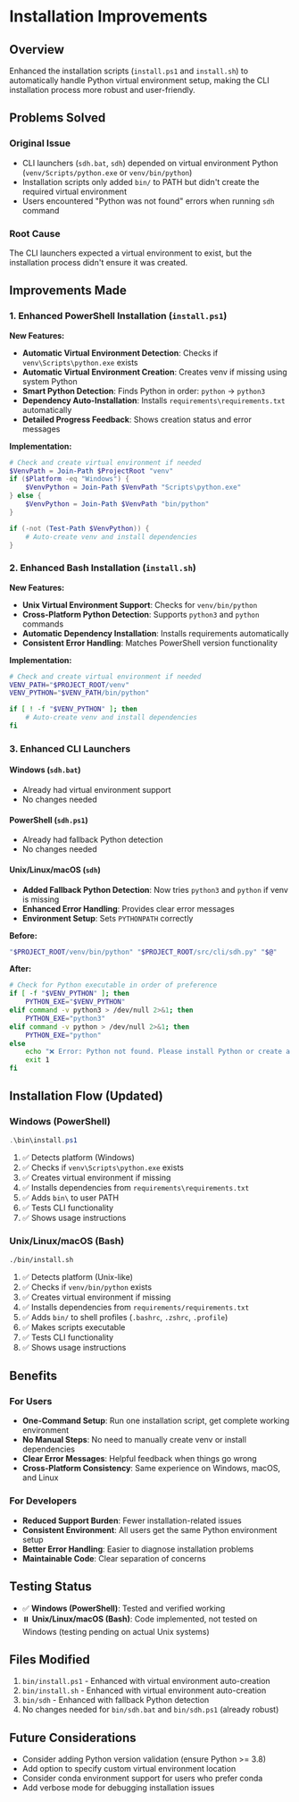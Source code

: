 # Installation Improvements

## Overview

Enhanced the installation scripts (`install.ps1` and `install.sh`) to automatically handle Python virtual environment setup, making the CLI installation process more robust and user-friendly.

## Problems Solved

### Original Issue
- CLI launchers (`sdh.bat`, `sdh`) depended on virtual environment Python (`venv/Scripts/python.exe` or `venv/bin/python`)
- Installation scripts only added `bin/` to PATH but didn't create the required virtual environment
- Users encountered "Python was not found" errors when running `sdh` command

### Root Cause
The CLI launchers expected a virtual environment to exist, but the installation process didn't ensure it was created.

## Improvements Made

### 1. Enhanced PowerShell Installation (`install.ps1`)

**New Features:**
- **Automatic Virtual Environment Detection**: Checks if `venv\Scripts\python.exe` exists
- **Automatic Virtual Environment Creation**: Creates venv if missing using system Python
- **Smart Python Detection**: Finds Python in order: `python` → `python3`
- **Dependency Auto-Installation**: Installs `requirements\requirements.txt` automatically
- **Detailed Progress Feedback**: Shows creation status and error messages

**Implementation:**
```powershell
# Check and create virtual environment if needed
$VenvPath = Join-Path $ProjectRoot "venv"
if ($Platform -eq "Windows") {
    $VenvPython = Join-Path $VenvPath "Scripts\python.exe"
} else {
    $VenvPython = Join-Path $VenvPath "bin/python"
}

if (-not (Test-Path $VenvPython)) {
    # Auto-create venv and install dependencies
}
```

### 2. Enhanced Bash Installation (`install.sh`)

**New Features:**
- **Unix Virtual Environment Support**: Checks for `venv/bin/python`
- **Cross-Platform Python Detection**: Supports `python3` and `python` commands
- **Automatic Dependency Installation**: Installs requirements automatically
- **Consistent Error Handling**: Matches PowerShell version functionality

**Implementation:**
```bash
# Check and create virtual environment if needed
VENV_PATH="$PROJECT_ROOT/venv"
VENV_PYTHON="$VENV_PATH/bin/python"

if [ ! -f "$VENV_PYTHON" ]; then
    # Auto-create venv and install dependencies
fi
```

### 3. Enhanced CLI Launchers

#### Windows (`sdh.bat`)
- Already had virtual environment support
- No changes needed

#### PowerShell (`sdh.ps1`)
- Already had fallback Python detection
- No changes needed

#### Unix/Linux/macOS (`sdh`)
- **Added Fallback Python Detection**: Now tries `python3` and `python` if venv is missing
- **Enhanced Error Handling**: Provides clear error messages
- **Environment Setup**: Sets `PYTHONPATH` correctly

**Before:**
```bash
"$PROJECT_ROOT/venv/bin/python" "$PROJECT_ROOT/src/cli/sdh.py" "$@"
```

**After:**
```bash
# Check for Python executable in order of preference
if [ -f "$VENV_PYTHON" ]; then
    PYTHON_EXE="$VENV_PYTHON"
elif command -v python3 > /dev/null 2>&1; then
    PYTHON_EXE="python3"
elif command -v python > /dev/null 2>&1; then
    PYTHON_EXE="python"
else
    echo "❌ Error: Python not found. Please install Python or create a virtual environment."
    exit 1
fi
```

## Installation Flow (Updated)

### Windows (PowerShell)
```powershell
.\bin\install.ps1
```

1. ✅ Detects platform (Windows)
2. ✅ Checks if `venv\Scripts\python.exe` exists
3. ✅ Creates virtual environment if missing
4. ✅ Installs dependencies from `requirements\requirements.txt`
5. ✅ Adds `bin\` to user PATH
6. ✅ Tests CLI functionality
7. ✅ Shows usage instructions

### Unix/Linux/macOS (Bash)
```bash
./bin/install.sh
```

1. ✅ Detects platform (Unix-like)
2. ✅ Checks if `venv/bin/python` exists
3. ✅ Creates virtual environment if missing
4. ✅ Installs dependencies from `requirements/requirements.txt`
5. ✅ Adds `bin/` to shell profiles (`.bashrc`, `.zshrc`, `.profile`)
6. ✅ Makes scripts executable
7. ✅ Tests CLI functionality
8. ✅ Shows usage instructions

## Benefits

### For Users
- **One-Command Setup**: Run one installation script, get complete working environment
- **No Manual Steps**: No need to manually create venv or install dependencies
- **Clear Error Messages**: Helpful feedback when things go wrong
- **Cross-Platform Consistency**: Same experience on Windows, macOS, and Linux

### For Developers
- **Reduced Support Burden**: Fewer installation-related issues
- **Consistent Environment**: All users get the same Python environment setup
- **Better Error Handling**: Easier to diagnose installation problems
- **Maintainable Code**: Clear separation of concerns

## Testing Status

- ✅ **Windows (PowerShell)**: Tested and verified working
- ⏸️ **Unix/Linux/macOS (Bash)**: Code implemented, not tested on Windows (testing pending on actual Unix systems)

## Files Modified

1. `bin/install.ps1` - Enhanced with virtual environment auto-creation
2. `bin/install.sh` - Enhanced with virtual environment auto-creation  
3. `bin/sdh` - Enhanced with fallback Python detection
4. No changes needed for `bin/sdh.bat` and `bin/sdh.ps1` (already robust)

## Future Considerations

- Consider adding Python version validation (ensure Python >= 3.8)
- Add option to specify custom virtual environment location
- Consider conda environment support for users who prefer conda
- Add verbose mode for debugging installation issues

